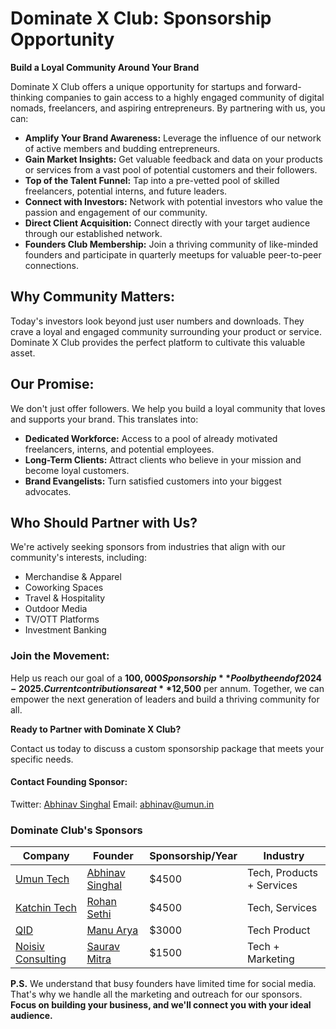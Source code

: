 # Dominate X Club: Sponsorship Opportunity

**Build a Loyal Community Around Your Brand**

Dominate X Club offers a unique opportunity for startups and forward-thinking companies to gain access to a highly engaged community of digital nomads, freelancers, and aspiring entrepreneurs.  By partnering with us, you can:

- **Amplify Your Brand Awareness:** Leverage the influence of our network of active members and budding entrepreneurs.
- **Gain Market Insights:** Get valuable feedback and data on your products or services from a vast pool of potential customers and their followers.
- **Top of the Talent Funnel:** Tap into a pre-vetted pool of skilled freelancers, potential interns, and future leaders.
- **Connect with Investors:** Network with potential investors who value the passion and engagement of our community.
- **Direct Client Acquisition:** Connect directly with your target audience through our established network.
- **Founders Club Membership:** Join a thriving community of like-minded founders and participate in quarterly meetups for valuable peer-to-peer connections.

## Why Community Matters:

Today's investors look beyond just user numbers and downloads.  They crave a loyal and engaged community surrounding your product or service. Dominate X Club provides the perfect platform to cultivate this valuable asset.

## Our Promise:

We don't just offer followers. We help you build a loyal community that loves and supports your brand. This translates into:

- **Dedicated Workforce:** Access to a pool of already motivated freelancers, interns, and potential employees.
- **Long-Term Clients:** Attract clients who believe in your mission and become loyal customers.
- **Brand Evangelists:** Turn satisfied customers into your biggest advocates.

## Who Should Partner with Us?

We're actively seeking sponsors from industries that align with our community's interests, including:

- Merchandise & Apparel
- Coworking Spaces
- Travel & Hospitality
- Outdoor Media
- TV/OTT Platforms
- Investment Banking
 
### Join the Movement:

Help us reach our goal of a **$100,000 Sponsorship** Pool by the end of 2024-2025. Current contributions are at **$12,500** per annum. Together, we can empower the next generation of leaders and build a thriving community for all.

**Ready to Partner with Dominate X Club?**

Contact us today to discuss a custom sponsorship package that meets your specific needs.

#### Contact Founding Sponsor:

Twitter: [Abhinav Singhal](https://x.com/umunBeing) 
Email: [abhinav\@umun.in](mailto:abhinav@umun.in)

### Dominate Club's Sponsors

| Company | Founder | Sponsorship/Year | Industry |
| -------- | ------- |-------- | ------- |
| [Umun Tech](https://umun.in) | [Abhinav Singhal](https://x.com/umunbeing) | $4500 | Tech, Products + Services |
| [Katchin Tech](https://katchintech.com/) | [Rohan Sethi](https://x.com/rohanalone1) | $4500 | Tech, Services |
| [QID](https://oneqid.com/) | [Manu Arya](https://x.com/firsthumanmanu) | $3000 | Tech Product |
| [Noisiv Consulting](https://noisivconsulting.com/) | [Saurav Mitra](https://x.com/ksmontweet) | $1500 | Tech + Marketing |


**P.S.** We understand that busy founders have limited time for social media.  That's why we handle all the marketing and outreach for our sponsors. **Focus on building your business, and we'll connect you with your ideal audience.**
